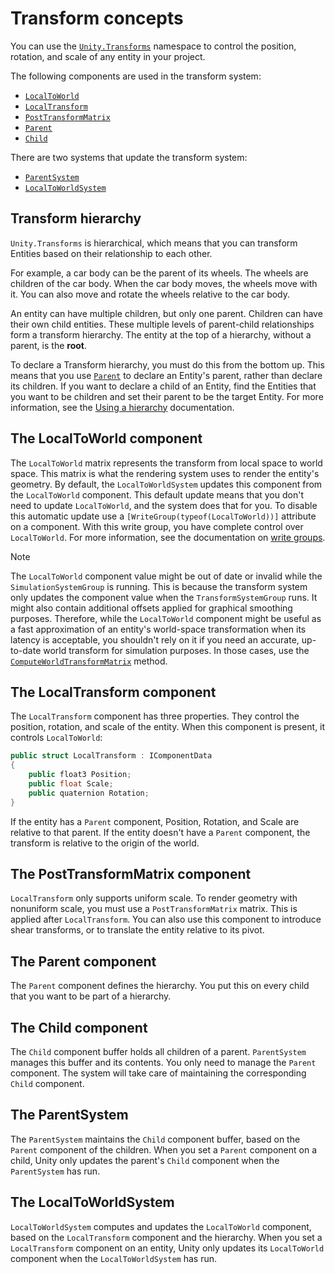# Transform concepts

You can use the [`Unity.Transforms`](xref:Unity.Transforms) namespace to control the position, rotation, and scale of any entity in your project.

The following components are used in the transform system:
* [`LocalToWorld`](xref:Unity.Entities.TransformAuthoring.LocalToWorld)
* [`LocalTransform`](xref:Unity.Transforms.LocalTransform)
* [`PostTransformMatrix`](xref:Unity.Transforms.PostTransformMatrix)
* [`Parent`](xref:Unity.Transforms.Parent)
* [`Child`](xref:Unity.Transforms.Child)

There are two systems that update the transform system:
* [`ParentSystem`](xref:Unity.Transforms.ParentSystem)
* [`LocalToWorldSystem`](xref:Unity.Transforms.LocalToWorldSystem)

## Transform hierarchy

`Unity.Transforms` is hierarchical, which means that you can transform Entities based on their relationship to each other.

For example, a car body can be the parent of its wheels. The wheels are children of the car body. When the car body moves, the wheels move with it. You can also move and rotate the wheels relative to the car body.

An entity can have multiple children, but only one parent. Children can have their own child entities. These multiple levels of parent-child relationships form a transform hierarchy. The entity at the top of a hierarchy, without a parent, is the **root**.

To declare a Transform hierarchy, you must do this from the bottom up. This means that you use [`Parent`](xref:Unity.Transforms.Parent) to declare an Entity's parent, rather than declare its children. If you want to declare a child of an Entity, find the Entities that you want to be children and set their parent to be the target Entity. For more information, see the [Using a hierarchy](transforms-using.md#using-a-hierarchy) documentation.

## The LocalToWorld component

The `LocalToWorld` matrix represents the transform from local space to world space. This matrix is what the rendering system uses to render the entity's geometry. By default, the `LocalToWorldSystem` updates this component from the `LocalToWorld` component. This default update means that you don't need to update `LocalToWorld`, and the system does that for you. To disable this automatic update use a `[WriteGroup(typeof(LocalToWorld))]` attribute on a component. With this write group, you have complete control over `LocalToWorld`. For more information, see the documentation on [write groups](systems-write-groups.md).

>[!NOTE]
>The `LocalToWorld` component value might be out of date or invalid while the `SimulationSystemGroup` is running. This is because the transform system only updates the component value when the `TransformSystemGroup` runs. It might also contain additional offsets applied for graphical smoothing purposes. Therefore, while the `LocalToWorld` component might be useful as a fast approximation of an entity's world-space transformation when its latency is acceptable, you shouldn't rely on it if you need an accurate, up-to-date world transform for simulation purposes. In those cases, use the [`ComputeWorldTransformMatrix`](xref:Unity.Transforms.Helpers.ComputeWorldTransformMatrix*) method.

## The LocalTransform component

The `LocalTransform` component has three properties. They control the position, rotation, and scale of the entity. When this component is present, it controls `LocalToWorld`: 

```c#
public struct LocalTransform : IComponentData
{
    public float3 Position;
    public float Scale;
    public quaternion Rotation;
}
```

If the entity has a `Parent` component, Position, Rotation, and Scale are relative to that parent. If the entity doesn't have a `Parent` component, the transform is relative to the origin of the world.

## The PostTransformMatrix component

`LocalTransform` only supports uniform scale. To render geometry with nonuniform scale, you must use a `PostTransformMatrix` matrix. This is applied after `LocalTransform`. You can also use this component to introduce shear transforms, or to translate the entity relative to its pivot.

## The Parent component

The `Parent` component defines the hierarchy. You put this on every child that you want to be part of a hierarchy.

## The Child component

The `Child` component buffer holds all children of a parent. `ParentSystem` manages this buffer and its contents. You only need to manage the `Parent` component. The system will take care of maintaining the corresponding `Child` component.

## The ParentSystem

The `ParentSystem` maintains the `Child` component buffer, based on the `Parent` component of the children. When you set a `Parent` component on a child, Unity only updates the parent's `Child` component when the `ParentSystem` has run.

## The LocalToWorldSystem

`LocalToWorldSystem` computes and updates the `LocalToWorld` component, based on the `LocalTransform` component and the hierarchy. When you set a `LocalTransform` component on an entity, Unity only updates its `LocalToWorld` component when the `LocalToWorldSystem` has run.
